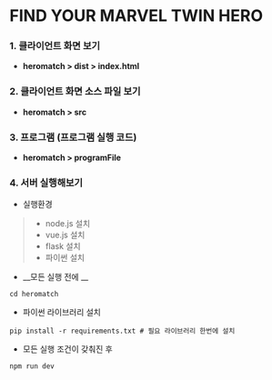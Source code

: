 # FIND YOUR MARVEL TWIN HERO
### 1. 클라이언트 화면 보기
- __heromatch > dist > index.html__

### 2. 클라이언트 화면 소스 파일 보기
- __heromatch > src__

### 3. 프로그램 (프로그램 실행 코드)
- __heromatch > programFile__

### 4. 서버 실행해보기
- 실행환경
> - node.js 설치
> - vue.js 설치
> - flask 설치
> - 파이썬 설치

- __모든 실행 전에 __
```
cd heromatch 
```

- 파이썬 라이브러리 설치 
```
pip install -r requirements.txt # 필요 라이브러리 한번에 설치
```

- 모든 실행 조건이 갖춰진 후
```
npm run dev
```



